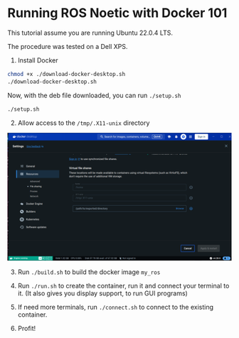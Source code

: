 # Running ROS Noetic with Docker 101

This tutorial assume you are running Ubuntu 22.0.4 LTS.

The procedure was tested on a Dell XPS.

1. Install Docker

```bash
chmod +x ./download-docker-desktop.sh
./download-docker-desktop.sh
```
Now, with the deb file downloaded, you can run `./setup.sh`

```bash
./setup.sh
```

2. Allow access to the `/tmp/.X11-unix` directory

  ![alt text](share-directory.png)

3. Run `./build.sh` to build the docker image `my_ros`

4. Run `./run.sh` to create the container, run it and connect your terminal to it. (It also gives you display support, to run GUI programs)

5. If need more terminals, run `./connect.sh` to connect to the existing container.

6. Profit!
